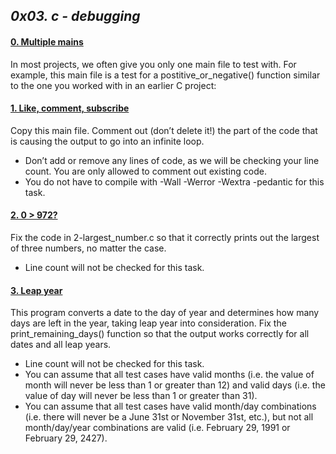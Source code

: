 ## *0x03. c - debugging*

#### [0. Multiple mains](0x03-debugging/0-main.c)

In most projects, we often give you only one main file to test with. For example, this main file is a test for a postitive_or_negative() function similar to the one you worked with in an earlier C project:

#### [1. Like, comment, subscribe](0x03-debugging/1-main.c)

Copy this main file. Comment out (don’t delete it!) the part of the code that is causing the output to go into an infinite loop.

- Don’t add or remove any lines of code, as we will be checking your line count. You are only allowed to comment out existing code.
- You do not have to compile with -Wall -Werror -Wextra -pedantic for this task.

#### [2. 0 > 972?](0x03-debugging/2-largest_number.c)

Fix the code in 2-largest_number.c so that it correctly prints out the largest of three numbers, no matter the case.

- Line count will not be checked for this task.

#### [3. Leap year](0x03-debugging/3-print_remaining_days.c)

This program converts a date to the day of year and determines how many days are left in the year, taking leap year into consideration.
Fix the print_remaining_days() function so that the output works correctly for all dates and all leap years.

- Line count will not be checked for this task.
- You can assume that all test cases have valid months (i.e. the value of month will never be less than 1 or greater than 12) and valid days (i.e. the value of day will never be less than 1 or greater than 31).
- You can assume that all test cases have valid month/day combinations (i.e. there will never be a June 31st or November 31st, etc.), but not all month/day/year combinations are valid (i.e. February 29, 1991 or February 29, 2427).





























